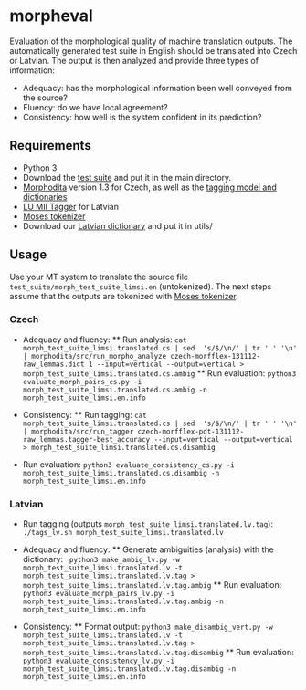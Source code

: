 # morpheval

Evaluation of the morphological quality of machine translation outputs.
The automatically generated test suite in English should be translated
into Czech or Latvian. The output is then analyzed and provide three
types of information:

* Adequacy: has the morphological information been well conveyed from the source?
* Fluency: do we have local agreement?
* Consistency: how well is the system confident in its prediction?

## Requirements

* Python 3
* Download the [test suite](https://ocsync.limsi.fr/index.php/s/br2eCuzvIzkFrPW) and put it in the main directory.
* [Morphodita](https://github.com/ufal/morphodita/releases/tag/v1.3.0) version 1.3 for Czech, as well as the [tagging model and dictionaries](https://lindat.mff.cuni.cz/repository/xmlui/handle/11858/00-097C-0000-0023-68D8-1)
* [LU MII Tagger](https://peteris.rocks/blog/latvian-part-of-speech-tagging/#lu-mii-tagger) for Latvian
* [Moses tokenizer]( https://github.com/moses-smt/mosesdecoder/blob/master/scripts/tokenizer)
* Download our [Latvian dictionary](https://ocsync.limsi.fr/index.php/s/LsfjCDpmSFSKp71) and put it in utils/

## Usage

Use your MT system to translate the source file `test_suite/morph_test_suite_limsi.en` (untokenized).
The next steps assume that the outputs are tokenized with [Moses tokenizer]( https://github.com/moses-smt/mosesdecoder/blob/master/scripts/tokenizer).

### Czech

* Adequacy and fluency:
** Run analysis:
`cat morph_test_suite_limsi.translated.cs | sed  's/$/\n/' | tr ' ' '\n' | morphodita/src/run_morpho_analyze czech-morfflex-131112-raw_lemmas.dict 1 --input=vertical --output=vertical > morph_test_suite_limsi.translated.cs.ambig`
** Run evaluation:
`python3 evaluate_morph_pairs_cs.py -i morph_test_suite_limsi.translated.cs.ambig -n morph_test_suite_limsi.en.info`

* Consistency:
** Run tagging:
`cat morph_test_suite_limsi.translated.cs | sed  's/$/\n/' | tr ' ' '\n' | morphodita/src/run_tagger czech-morfflex-pdt-131112-raw_lemmas.tagger-best_accuracy --input=vertical --output=vertical > morph_test_suite_limsi.translated.cs.disambig`
* Run evaluation:
`python3 evaluate_consistency_cs.py -i morph_test_suite_limsi.translated.cs.disambig -n morph_test_suite_limsi.en.info`

### Latvian

* Run tagging (outputs `morph_test_suite_limsi.translated.lv.tag`):
`./tags_lv.sh morph_test_suite_limsi.translated.lv`

* Adequacy and fluency:
** Generate ambiguities (analysis) with the dictionary:
` python3 make_ambig_lv.py -w morph_test_suite_limsi.translated.lv -t morph_test_suite_limsi.translated.lv.tag > morph_test_suite_limsi.translated.lv.tag.ambig`
** Run evaluation:
`python3 evaluate_morph_pairs_lv.py -i morph_test_suite_limsi.translated.lv.tag.ambig -n morph_test_suite_limsi.en.info`

* Consistency:
** Format output:
`python3 make_disambig_vert.py -w  morph_test_suite_limsi.translated.lv -t morph_test_suite_limsi.translated.lv.tag > morph_test_suite_limsi.translated.lv.tag.disambig`
** Run evaluation:
`python3 evaluate_consistency_lv.py -i morph_test_suite_limsi.translated.lv.tag.disambig -n morph_test_suite_limsi.en.info`
